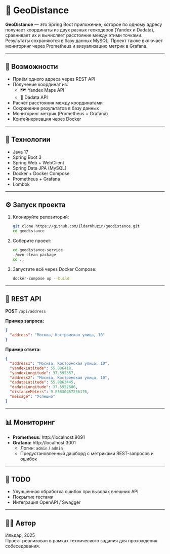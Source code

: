# 📍 GeoDistance

**GeoDistance** — это Spring Boot приложение, которое по одному адресу получает координаты из двух разных 
геокодеров (Yandex и Dadata), сравнивает их и вычисляет расстояние между этими точками. 
Результаты сохраняются в базу данных MySQL. Проект также включает мониторинг через Prometheus и визуализацию метрик в Grafana.

---

## 🚀 Возможности

- Приём одного адреса через REST API
- Получение координат из:
    - 🗺️ Yandex Maps API
    - 📍 Dadata API
- Расчёт расстояния между координатами
- Сохранение результатов в базу данных
- Мониторинг метрик (Prometheus + Grafana)
- Контейнеризация через Docker

---

## 🧱 Технологии

- Java 17
- Spring Boot 3
- Spring Web + WebClient
- Spring Data JPA (MySQL)
- Docker + Docker Compose
- Prometheus + Grafana
- Lombok

---

## ⚙️ Запуск проекта

1. Клонируйте репозиторий:

   ```bash
   git clone https://github.com/IldarKhuzin/geodistance.git
   cd geodistance
   ```

2. Соберите проект:

   ```bash
   cd geodistance-service
   ./mvn clean package
   cd ..
   ```

3. Запустите всё через Docker Compose:

   ```bash
   docker-compose up --build
   ```

---

## 🔗 REST API

**POST** `/api/address`

**Пример запроса:**

```json
{
  "address": "Москва, Костромская улица, 10"
}
```

**Пример ответа:**

```json
{
  "address1": "Москва, Костромская улица, 10",
  "yandexLatitude": 55.886418,
  "yandexLongitude": 37.595357,
  "address2": "Москва, Костромская улица, 10",
  "dadataLatitude": 55.8863445,
  "dadataLongitude": 37.5952686,
  "distanceMeters": 9.85830457256176,
  "message": "Успешно"
}
```

---

## 📊 Мониторинг

- **Prometheus:** http://localhost:9091
- **Grafana:** http://localhost:3001
    - Логин: `admin` / `admin`
    - Предустановленный дашборд с метриками REST-запросов и ошибок

---

## 📝 TODO

- Улучшенная обработка ошибок при вызовах внешних API
- Покрытие тестами
- Интеграция OpenAPI / Swagger

---

## 🧑‍💻 Автор

Ильдар, 2025  
Проект реализован в рамках технического задания для прохождения собеседования.